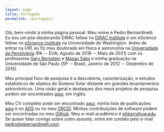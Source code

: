 ```yaml
---
layout: page
title: Português
permalink: /portugues/
---
```


Olá, bem-vindo à minha página pessoal. Meu nome é Pedro Bernardinelli. Eu sou um pós-doutorando DiRAC fellow no [DiRAC Institute](https://dirac.astro.washington.edu/person/pedro-bernardinelli/) e um eScience fellow no [eScience Institute](https://escience.washington.edu/people/pedro-bernardinelli/) na Universidade de Washington. Antes de entrar na UW, eu fiz meu doutorado em física e astronomia na [Universidade da Pensilvânia](https://www.physics.upenn.edu/people/graduate-students/pedro-henrique-bernardinelli) (PA -- EUA; Agosto de 2016 -- Maio de 2021) com os professores [Gary Bernstein](http://www.physics.upenn.edu/~garyb/) e [Masao Sako](https://www.physics.upenn.edu/people/standing-faculty/masao-sako) e minha graduação na Universidade de São Paulo (SP -- Brasil, Janeiro de 2012 -- Dezembro de 2015).

Meu principal foco de pesquisa é a descoberta, caracterização, e estudos estatísticos de objetos do Sistema Solar distante em grandes levantamentos astronômicos. Uma visão geral e destaques dos meus projetos de pesquisa podem ser encontrados [aqui](./index01-research.md), em inglês.

Meu CV completo pode ser encontrado [aqui](/index07-cv.md), minha lista de publicações [aqui](/index08-pubs.md) e no [ADS](https://ui.adsabs.harvard.edu/public-libraries/qUR2U9_SQLScOJCUtxKUZA) ou no meu [ORCID](https://orcid.org/0000-0003-0743-9422 "Orcid ID"). Minhas contribuições de software podem ser encontradas no meu [Github](https://github.com/bernardinelli "Pedro Bernardinelli"). Meu e-mail acadêmico é <phbern@uw.edu>. Se quiser falar comigo sobre outro assunto, entre em contato pelo e-mail <pedro@pbernardinelli.com>.
